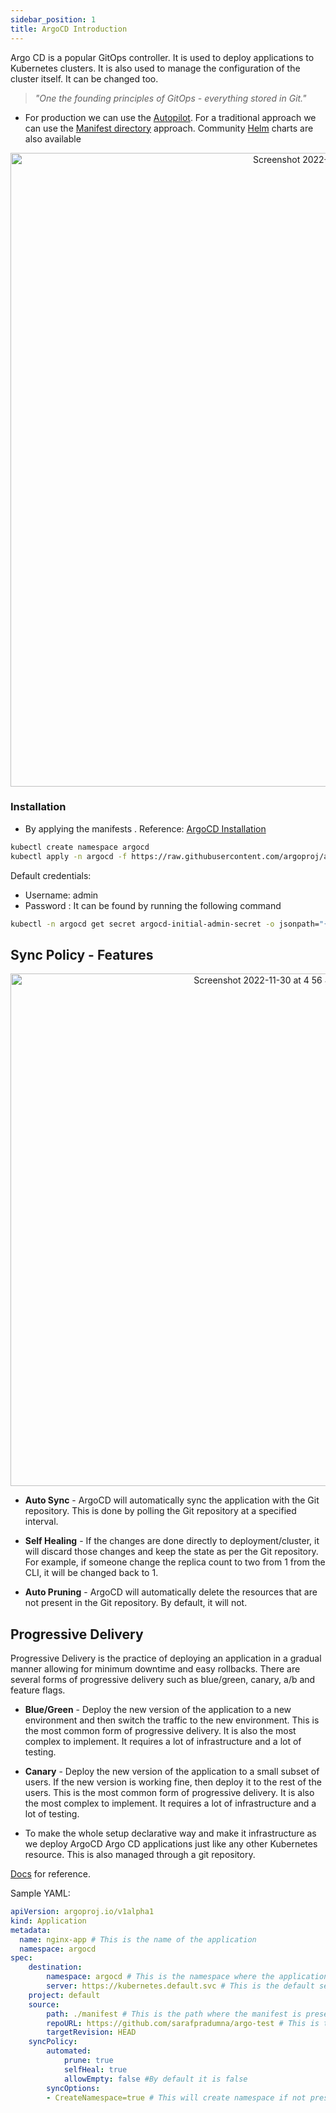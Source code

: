 ```yaml
---
sidebar_position: 1
title: ArgoCD Introduction
---
```


Argo CD is a popular GitOps controller. It is used to deploy applications to Kubernetes clusters. It is also used to manage the configuration of the cluster itself. It can be changed too.

> _"One the founding principles of GitOps - everything stored in Git."_

- For production we can use the [Autopilot](https://github.com/argoproj-labs/argocd-autopilot). For a traditional approach we can use the [Manifest directory](https://github.com/argoproj/argo-cd/tree/master/manifests) approach. Community [Helm](https://github.com/argoproj/argo-helm/tree/master/charts/argo-cd) charts are also available 

<p align="center"><img width="1014" alt="Screenshot 2022-11-29 at 11 44 57 PM" src="https://user-images.githubusercontent.com/51878265/204613004-e5dace25-7502-487d-acea-86d63c70cc2a.png"></img></p>

### Installation

- By applying the manifests . Reference: [ArgoCD Installation](https://argoproj.github.io/argo-cd/getting_started/#1-install-argo-cd)

```bash
kubectl create namespace argocd
kubectl apply -n argocd -f https://raw.githubusercontent.com/argoproj/argo-cd/stable/manifests/install.yaml
```

Default credentials:

- Username: admin
- Password : It can be found by running the following command

```bash
kubectl -n argocd get secret argocd-initial-admin-secret -o jsonpath="{.data.password}" | base64 -d
```

## Sync Policy - Features

<p align="center"><img width="820" alt="Screenshot 2022-11-30 at 4 56 41 PM" src="https://user-images.githubusercontent.com/51878265/204785046-93eb5b20-31b6-4f2b-b2a4-223f88f18718.png"></img></p>

- **Auto Sync** - ArgoCD will automatically sync the application with the Git repository. This is done by polling the Git repository at a specified interval.

- **Self Healing** - If the changes are done directly to deployment/cluster, it will discard those changes and keep the state as per the Git repository. For example, if someone change the replica count to two from 1 from the CLI, it will be changed back to 1.

- **Auto Pruning** - ArgoCD will automatically delete the resources that are not present in the Git repository. By default, it will not.

## Progressive Delivery

Progressive Delivery is the practice of deploying an application in a gradual manner allowing for minimum downtime and easy rollbacks. There are several forms of progressive delivery such as blue/green, canary, a/b and feature flags.

- **Blue/Green** - Deploy the new version of the application to a new environment and then switch the traffic to the new environment. This is the most common form of progressive delivery. It is also the most complex to implement. It requires a lot of infrastructure and a lot of testing.

- **Canary** - Deploy the new version of the application to a small subset of users. If the new version is working fine, then deploy it to the rest of the users. This is the most common form of progressive delivery. It is also the most complex to implement. It requires a lot of infrastructure and a lot of testing.

- To make the whole setup declarative way and make it infrastructure as we deploy ArgoCD Argo CD applications just like any other Kubernetes resource. This is also managed through a git repository.

[Docs](https://argo-cd.readthedocs.io/en/stable/operator-manual/declarative-setup/) for reference.

Sample YAML:

```YAML
apiVersion: argoproj.io/v1alpha1
kind: Application
metadata:
  name: nginx-app # This is the name of the application
  namespace: argocd 
spec:
    destination:
        namespace: argocd # This is the namespace where the application will be deployed
        server: https://kubernetes.default.svc # This is the default server
    project: default
    source:
        path: ./manifest # This is the path where the manifest is present
        repoURL: https://github.com/sarafpradumna/argo-test # This is the repo where the manifest is present
        targetRevision: HEAD
    syncPolicy:
        automated:
            prune: true
            selfHeal: true
            allowEmpty: false #By default it is false
        syncOptions:
        - CreateNamespace=true # This will create namespace if not present
```
